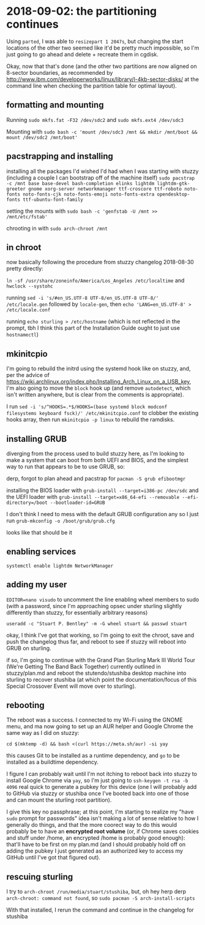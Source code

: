# 2018-09-02: the partitioning continues

Using `parted`, I was able to `resizepart 1 2047s`, but changing the start locations of the other two seemed like it'd be pretty much impossible, so I'm just going to go ahead and delete + recreate them in cgdisk.

Okay, now that that's done (and the other two partitions are now aligned on 8-sector boundaries, as recommended by http://www.ibm.com/developerworks/linux/library/l-4kb-sector-disks/ at the command line when checking the partition table for optimal layout).

## formatting and mounting

Running `sudo mkfs.fat -F32 /dev/sdc2` and `sudo mkfs.ext4 /dev/sdc3`

Mounting with `sudo bash -c 'mount /dev/sdc3 /mnt && mkdir /mnt/boot && mount /dev/sdc2 /mnt/boot'`

## pacstrapping and installing

installing all the packages I'd wished I'd had when I was starting with stuzzy (including a couple I can bootstrap off of the machine itself) `sudo pacstrap -c /mnt base base-devel bash-completion elinks lightdm lightdm-gtk-greeter gnome xorg-server networkmanager ttf-croscore ttf-roboto noto-fonts noto-fonts-cjk noto-fonts-emoji noto-fonts-extra opendesktop-fonts ttf-ubuntu-font-family`

setting the mounts with `sudo bash -c 'genfstab -U /mnt >> /mnt/etc/fstab'`

chrooting in with `sudo arch-chroot /mnt`

## in chroot

now basically following the procedure from stuzzy changelog 2018-08-30 pretty directly:

`ln -sf /usr/share/zoneinfo/America/Los_Angeles /etc/localtime` and `hwclock --systohc`

running `sed -i 's/#en_US.UTF-8 UTF-8/en_US.UTF-8 UTF-8/' /etc/locale.gen` followed by `locale-gen`, then `echo 'LANG=en_US.UTF-8' > /etc/locale.conf`

running `echo sturling > /etc/hostname` (which is not reflected in the prompt, tbh I think this part of the Installation Guide ought to just use `hostnamectl`)

## mkinitcpio

I'm going to rebuild the initrd using the systemd hook like on stuzzy, and, per the advice of https://wiki.archlinux.org/index.php/Installing_Arch_Linux_on_a_USB_key, I'm also going to move the `block` hook up (and remove `autodetect`, which isn't written anywhere, but is clear from the comments is appropriate).

I run `sed -i 's/^HOOKS=.*$/HOOKS=(base systemd block modconf filesystems keyboard fsck)/' /etc/mkinitcpio.conf` to clobber the existing hooks array, then run `mkinitcpio -p linux` to rebuild the ramdisks.

## installing GRUB

diverging from the process used to build stuzzy here, as I'm looking to make a system that can boot from both UEFI and BIOS, and the simplest way to run that appears to be to use GRUB, so:

derp, forgot to plan ahead and pacstrap for `pacman -S grub efibootmgr`

installing the BIOS loader with `grub-install --target=i386-pc /dev/sdc` and the UEFI loader with `grub-install --target=x86_64-efi --removable --efi-directory=/boot --bootloader-id=GRUB`

I don't think I need to mess with the default GRUB configuration any so I just run `grub-mkconfig -o /boot/grub/grub.cfg`

looks like that should be it

## enabling services

`systemctl enable lightdm NetworkManager`

## adding my user

`EDITOR=nano visudo` to uncomment the line enabling wheel members to sudo (*with* a password, since I'm approaching opsec under sturling slightly differently than stuzzy, for essentially arbitrary reasons)

`useradd -c "Stuart P. Bentley" -m -G wheel stuart && passwd stuart`

okay, I think I've got that working, so I'm going to exit the chroot, save and push the changelog thus far, and reboot to see if stuzzy will reboot into GRUB on sturling.

if so, I'm going to continue with the Grand Plan Sturling Mark III World Tour (We're Getting The Band Back Together) currently outlined in stuzzy/plan.md and reboot the stutendo/stushiba desktop machine into sturling to recover stushiba (at which point the documentation/focus of this Special Crossover Event will move over to sturling).

## rebooting

The reboot was a success. I connected to my Wi-Fi using the GNOME menu, and ma now going to set up an AUR helper and Google Chrome the same way as I did on stuzzy:

`cd $(mktemp -d) && bash <(curl https://meta.sh/aur) -si yay`

this causes Git to be installed as a runtime dependency, and `go` to be installed as a buildtime dependency.

I figure I can probably wait until I'm not itching to reboot back into stuzzy to install Google Chrome via `yay`, so I'm just going to `ssh-keygen -t rsa -b 4096` real quick to generate a pubkey for this device (one I will probably add to GitHub via stuzzy or stushiba once I've booted back into one of those and can mount the sturling root partition).

I give this key no passphrase; at this point, I'm starting to realize my "have `sudo` prompt for passwords" idea isn't making a lot of sense relative to how I generally do things, and that the more coorect way to do this would probably be to have an **encrypted root volume** (or, if Chrome saves cookies and stuff under /home, an encrypted /home is probably good enough): that'll have to be first on my plan.md (and I should probably hold off on adding the pubkey I just generated as an authorized key to access my GitHub until I've got that figured out).

## rescuing sturling

I try to `arch-chroot /run/media/stuart/stushiba`, but, oh hey herp derp `arch-chroot: command not found`, so `sudo pacman -S arch-install-scripts`

With that installed, I rerun the command and continue in the changelog for stushiba
